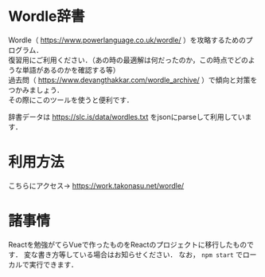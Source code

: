 # Wordle辞書
Wordle（ https://www.powerlanguage.co.uk/wordle/ ）を攻略するためのプログラム．  
復習用にご利用ください．（あの時の最適解は何だったのか，この時点でどのような単語があるのかを確認する等）    
過去問（ https://www.devangthakkar.com/wordle_archive/ ）で傾向と対策をつかみましょう．  
その際にこのツールを使うと便利です．

辞書データは https://slc.is/data/wordles.txt をjsonにparseして利用しています．

# 利用方法
こちらにアクセス→ https://work.takonasu.net/wordle/  

# 諸事情
Reactを勉強がてらVueで作ったものをReactのプロジェクトに移行したものです．
変な書き方等している場合はお知らせください．
なお，
`npm start`
でローカルで実行できます．
